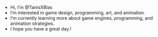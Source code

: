 - Hi, I’m @TanisXBlas
- I’m interested in game design, programming, art,
and animation.
- I’m currently learning more about game engines,
programming, and animation strategies.
- I hope you have a great day.!
